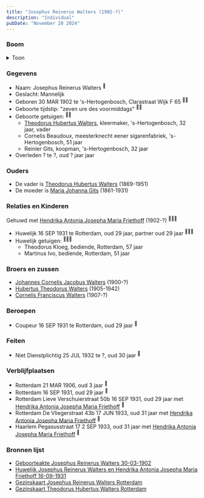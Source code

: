 ```yaml
---
title: "Josephus Reinerus Walters (1902-?)"
description: "Individual"
pubDate: "November 20 2024"
---
```


### Boom
<details><summary>Toon</summary>

![test](https://www.plantuml.com/plantuml/svg/dPD1Rzem5CVl_XHFxQ4df2GUR468Dan96Ledn5hjY9puGQmuTcGRLQZYkzUGZ73eDhIRzUo_t-_vbpnOnupRrPBOIgY66LP3pefgQ_HEyQzQQWFEC6Nz5Yf7Ii4H2c4AYUqQwyRjeSOwHsFRadLeKBjzW-JYra8oQ-6D0C1C6uxckHH5fT3QoQHcGasdGCc1a3jOdbfPqYPkdalKN9kTXVdEDt5-yOj9tyFU0BFmBGY2pqE0svHcmspcExnj14f-WCauP_b-dMld98wd4CMGl3n2-6KKmvqTpFrTUeigrxOeBqAssacvPegl2wEjpRLdzEcGmYBv0M4y324rZKVj-9wO4GmMkcHACNWKxe9hvBcoMKfJ-ZUk07wcooDNwEDAOONg2fvXcuff22j_5HhEwfvgCdv5peNQjaSNBzzzWpW-eMKUBQ9mAyMsT7kKKhzwl0Ffdd8mw4wGReQ-q2LzuRH5oUzs2ssnARsQ5Gg5vYD75CwY_-sA1l2KhFnqGVGVhkxX_lWfTMnpLDo8Ya6Yd5OdLqTO1gsvp0XqfTviUjHFLsaRGRBi47i1Lx9zP6bq5jfRYlvWYPwbHAH3xWlamK_i_-bt)
</details>

### Gegevens
- Naam: Josephus Reinerus Walters <sup><a href="../s00097/" style="text-decoration:none" title="Geboorteakte Josephus Reinerus Walters 30-03-1902">:link:</a></sup>
- Geslacht: Mannelijk
- Geboren 30 MAR 1902 te 's-Hertogenbosch, Clarastraat Wijk F 65 <sup><a href="../s00097/" style="text-decoration:none" title="Geboorteakte Josephus Reinerus Walters 30-03-1902">:link:</a><a href="../s00099/" style="text-decoration:none" title="Gezinskaart Josephus Reinerus Walters Rotterdam">:link:</a></sup>
- Geboorte tijdstip: "zeven ure des voormiddags" <sup><a href="../s00097/" style="text-decoration:none" title="Geboorteakte Josephus Reinerus Walters 30-03-1902">:link:</a><a href="../s00099/" style="text-decoration:none" title="Gezinskaart Josephus Reinerus Walters Rotterdam">:link:</a></sup>
- Geboorte getuigen: <sup><a href="../s00097/" style="text-decoration:none" title="Geboorteakte Josephus Reinerus Walters 30-03-1902">:link:</a><a href="../s00099/" style="text-decoration:none" title="Gezinskaart Josephus Reinerus Walters Rotterdam">:link:</a></sup>
  - [Theodorus Hubertus Walters](../i00075/), kleermaker, \'s-Hertogenbosch, 32 jaar, vader
  - Cornelis Beaudoux, meesterknecht eener sigarenfabriek, \'s-Hertogenbosch, 51 jaar
  - Reinier Gits, koopman, \'s-Hertogenbosch, 32 jaar
- Overleden ? te ?, oud ? jaar jaar 

### Ouders
- De vader is [Theodorus Hubertus Walters](../i00075/) (1869-1951)
- De moeder is [Maria Johanna Gits](../i00076/) (1861-1931)

### Relaties en Kinderen

Gehuwd met [Hendrika Antonia Josepha Maria Friethoff](../i00074/) (1902-?) <sup><a href="../s00096/" style="text-decoration:none" title="Huwelijk Josephus Reinerus Walters en Hendrika Antonia Josepha Maria Friethoff 16-09-1931">:link:</a><a href="../s00099/" style="text-decoration:none" title="Gezinskaart Josephus Reinerus Walters Rotterdam">:link:</a><a href="../s00235/" style="text-decoration:none" title="Gezinskaart Theodorus Hubertus Walters Rotterdam">:link:</a></sup>
- Huwelijk 16 SEP 1931 te Rotterdam, oud 29 jaar, partner oud 29 jaar <sup><a href="../s00096/" style="text-decoration:none" title="Huwelijk Josephus Reinerus Walters en Hendrika Antonia Josepha Maria Friethoff 16-09-1931">:link:</a><a href="../s00099/" style="text-decoration:none" title="Gezinskaart Josephus Reinerus Walters Rotterdam">:link:</a><a href="../s00235/" style="text-decoration:none" title="Gezinskaart Theodorus Hubertus Walters Rotterdam">:link:</a></sup>
- Huwelijk getuigen:  <sup><a href="../s00096/" style="text-decoration:none" title="Huwelijk Josephus Reinerus Walters en Hendrika Antonia Josepha Maria Friethoff 16-09-1931">:link:</a><a href="../s00099/" style="text-decoration:none" title="Gezinskaart Josephus Reinerus Walters Rotterdam">:link:</a><a href="../s00235/" style="text-decoration:none" title="Gezinskaart Theodorus Hubertus Walters Rotterdam">:link:</a></sup>
  - Theodorus Kloeg, bediende, Rotterdam, 57 jaar
  - Martinus Ivo, bediende, Rotterdam, 51 jaar

### Broers en zussen
- [Johannes Cornelis Jacobus Walters](../i00083/) (1900-?)
- [Hubertus Theodorus Walters](../i00084/) (1905-1942)
- [Cornelis Franciscus Walters](../i00085/) (1907-?)

### Beroepen
- Coupeur 16 SEP 1931 te Rotterdam, oud 29 jaar <sup><a href="../s00096/" style="text-decoration:none" title="Huwelijk Josephus Reinerus Walters en Hendrika Antonia Josepha Maria Friethoff 16-09-1931">:link:</a></sup>

### Feiten
- Niet Dienstplichtig 25 JUL 1932 te ?, oud 30 jaar <sup><a href="../s00099/" style="text-decoration:none" title="Gezinskaart Josephus Reinerus Walters Rotterdam">:link:</a></sup>

### Verblijfplaatsen
- Rotterdam  21 MAR 1906, oud 3 jaar  <sup><a href="../s00099/" style="text-decoration:none" title="Gezinskaart Josephus Reinerus Walters Rotterdam">:link:</a></sup>
- Rotterdam  16 SEP 1931, oud 29 jaar  <sup><a href="../s00096/" style="text-decoration:none" title="Huwelijk Josephus Reinerus Walters en Hendrika Antonia Josepha Maria Friethoff 16-09-1931">:link:</a></sup>
- Rotterdam Lieve Verschuierstraat 50b 16 SEP 1931, oud 29 jaar met [Hendrika Antonia Josepha Maria Friethoff](../i00074/) <sup><a href="../s00099/" style="text-decoration:none" title="Gezinskaart Josephus Reinerus Walters Rotterdam">:link:</a></sup>
- Rotterdam De Vliegerstraat 43b 17 JUN 1933, oud 31 jaar met [Hendrika Antonia Josepha Maria Friethoff](../i00074/) <sup><a href="../s00099/" style="text-decoration:none" title="Gezinskaart Josephus Reinerus Walters Rotterdam">:link:</a></sup>
- Haarlem Pegasusstraat 17 2 SEP 1933, oud 31 jaar met [Hendrika Antonia Josepha Maria Friethoff](../i00074/) <sup><a href="../s00099/" style="text-decoration:none" title="Gezinskaart Josephus Reinerus Walters Rotterdam">:link:</a></sup>

### Bronnen lijst
- [Geboorteakte Josephus Reinerus Walters 30-03-1902](../s00097/)
- [Huwelijk Josephus Reinerus Walters en Hendrika Antonia Josepha Maria Friethoff 16-09-1931](../s00096/)
- [Gezinskaart Josephus Reinerus Walters Rotterdam](../s00099/)
- [Gezinskaart Theodorus Hubertus Walters Rotterdam](../s00235/)